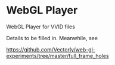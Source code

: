 # WebGL Player

WebGL Player for VVID files

Details to be filled in. Meanwhile, see

https://github.com/Vectorly/web-gl-experiments/tree/master/full_frame_holes